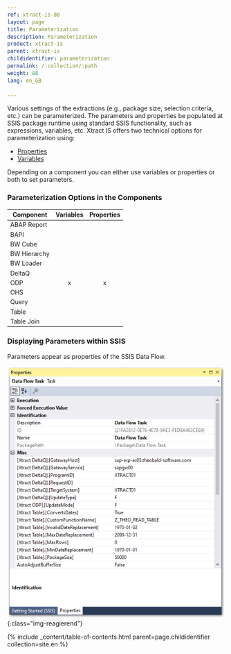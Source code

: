 ```yaml
---
ref: xtract-is-88
layout: page
title: Parameterization
description: Parameterization
product: xtract-is
parent: xtract-is
childidentifier: parameterization
permalink: /:collection/:path
weight: 88
lang: en_GB

---
```


Various settings of the extractions (e.g., package size, selection criteria, etc.) can be parameterized. 
The parameters and properties be populated at SSIS package runtime using standard SSIS functionality, such as expressions, variables, etc. 
Xtract IS offers two technical options for parameterization using:
- [Properties](./parameterization-prop)
- [Variables](./parameterization-var)

Depending on a component you can either use variables or properties or both to set parameters.

### Parameterization Options in the Components 

| Component   | Variables | Properties |
|-------------|:-----:|:----:|
| ABAP Report |       |      | 
| BAPI        |       |      | 
| BW Cube     |       |      | 
| BW Hierarchy|       |      |
| BW Loader   |       |      |
| DeltaQ      |       |      |
| ODP         |   x    |   x   |
| OHS         |       |      |
| Query       |       |      |
| Table       |       |      |
| Table Join  |       |      |

### Displaying Parameters within SSIS
Parameters appear as properties of the SSIS Data Flow. 

![Properties](/img/content/xis/properties.png){:class="img-reagierend"}

{% include _content/table-of-contents.html parent=page.childidentifier collection=site.en %}

